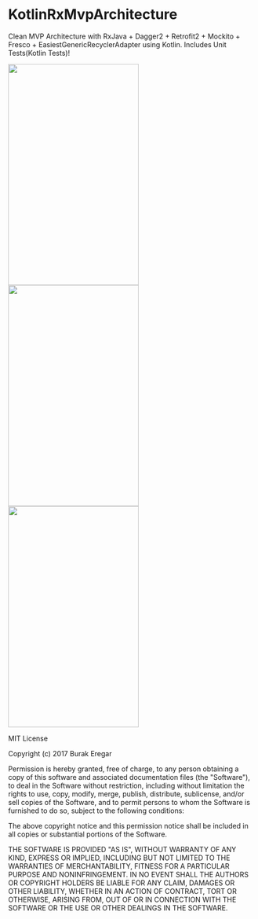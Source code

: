 # KotlinRxMvpArchitecture
Clean MVP Architecture with RxJava + Dagger2 + Retrofit2 + Mockito + Fresco + EasiestGenericRecyclerAdapter using Kotlin. Includes Unit Tests(Kotlin Tests)!

<img src="https://github.com/burakeregar/KotlinRxMvpArchitecture/blob/master/art/ss1.png" width="266" height="450"><img src="https://github.com/burakeregar/KotlinRxMvpArchitecture/blob/master/art/gif.gif" width="266" height="450"><img src="https://github.com/burakeregar/KotlinRxMvpArchitecture/blob/master/art/ss2.png" width="266" height="450">

MIT License

Copyright (c) 2017 Burak Eregar

Permission is hereby granted, free of charge, to any person obtaining a copy
of this software and associated documentation files (the "Software"), to deal
in the Software without restriction, including without limitation the rights
to use, copy, modify, merge, publish, distribute, sublicense, and/or sell
copies of the Software, and to permit persons to whom the Software is
furnished to do so, subject to the following conditions:

The above copyright notice and this permission notice shall be included in all
copies or substantial portions of the Software.

THE SOFTWARE IS PROVIDED "AS IS", WITHOUT WARRANTY OF ANY KIND, EXPRESS OR
IMPLIED, INCLUDING BUT NOT LIMITED TO THE WARRANTIES OF MERCHANTABILITY,
FITNESS FOR A PARTICULAR PURPOSE AND NONINFRINGEMENT. IN NO EVENT SHALL THE
AUTHORS OR COPYRIGHT HOLDERS BE LIABLE FOR ANY CLAIM, DAMAGES OR OTHER
LIABILITY, WHETHER IN AN ACTION OF CONTRACT, TORT OR OTHERWISE, ARISING FROM,
OUT OF OR IN CONNECTION WITH THE SOFTWARE OR THE USE OR OTHER DEALINGS IN THE
SOFTWARE.

